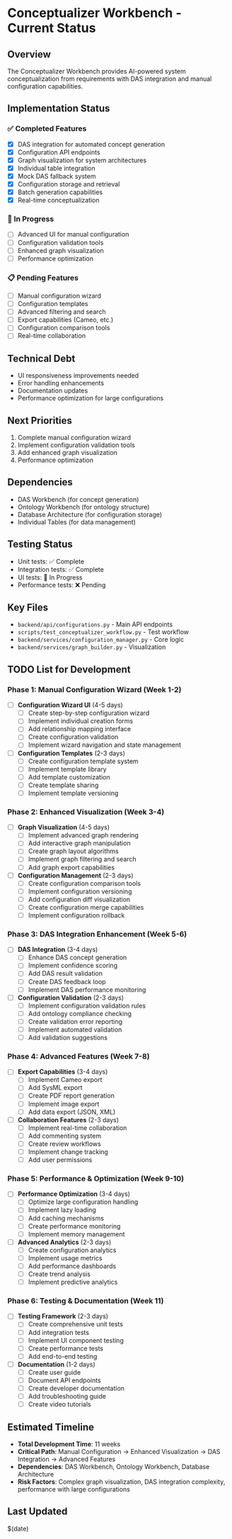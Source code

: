 # Conceptualizer Workbench - Current Status

## Overview
The Conceptualizer Workbench provides AI-powered system conceptualization from requirements with DAS integration and manual configuration capabilities.

## Implementation Status

### ✅ Completed Features
- [x] DAS integration for automated concept generation
- [x] Configuration API endpoints
- [x] Graph visualization for system architectures
- [x] Individual table integration
- [x] Mock DAS fallback system
- [x] Configuration storage and retrieval
- [x] Batch generation capabilities
- [x] Real-time conceptualization

### 🚧 In Progress
- [ ] Advanced UI for manual configuration
- [ ] Configuration validation tools
- [ ] Enhanced graph visualization
- [ ] Performance optimization

### 📋 Pending Features
- [ ] Manual configuration wizard
- [ ] Configuration templates
- [ ] Advanced filtering and search
- [ ] Export capabilities (Cameo, etc.)
- [ ] Configuration comparison tools
- [ ] Real-time collaboration

## Technical Debt
- UI responsiveness improvements needed
- Error handling enhancements
- Documentation updates
- Performance optimization for large configurations

## Next Priorities
1. Complete manual configuration wizard
2. Implement configuration validation tools
3. Add enhanced graph visualization
4. Performance optimization

## Dependencies
- DAS Workbench (for concept generation)
- Ontology Workbench (for ontology structure)
- Database Architecture (for configuration storage)
- Individual Tables (for data management)

## Testing Status
- Unit tests: ✅ Complete
- Integration tests: ✅ Complete
- UI tests: 🚧 In Progress
- Performance tests: ❌ Pending

## Key Files
- `backend/api/configurations.py` - Main API endpoints
- `scripts/test_conceptualizer_workflow.py` - Test workflow
- `backend/services/configuration_manager.py` - Core logic
- `backend/services/graph_builder.py` - Visualization

## TODO List for Development

### Phase 1: Manual Configuration Wizard (Week 1-2)
- [ ] **Configuration Wizard UI** (4-5 days)
  - [ ] Create step-by-step configuration wizard
  - [ ] Implement individual creation forms
  - [ ] Add relationship mapping interface
  - [ ] Create configuration validation
  - [ ] Implement wizard navigation and state management

- [ ] **Configuration Templates** (2-3 days)
  - [ ] Create configuration template system
  - [ ] Implement template library
  - [ ] Add template customization
  - [ ] Create template sharing
  - [ ] Implement template versioning

### Phase 2: Enhanced Visualization (Week 3-4)
- [ ] **Graph Visualization** (4-5 days)
  - [ ] Implement advanced graph rendering
  - [ ] Add interactive graph manipulation
  - [ ] Create graph layout algorithms
  - [ ] Implement graph filtering and search
  - [ ] Add graph export capabilities

- [ ] **Configuration Management** (2-3 days)
  - [ ] Create configuration comparison tools
  - [ ] Implement configuration versioning
  - [ ] Add configuration diff visualization
  - [ ] Create configuration merge capabilities
  - [ ] Implement configuration rollback

### Phase 3: DAS Integration Enhancement (Week 5-6)
- [ ] **DAS Integration** (3-4 days)
  - [ ] Enhance DAS concept generation
  - [ ] Implement confidence scoring
  - [ ] Add DAS result validation
  - [ ] Create DAS feedback loop
  - [ ] Implement DAS performance monitoring

- [ ] **Configuration Validation** (2-3 days)
  - [ ] Implement configuration validation rules
  - [ ] Add ontology compliance checking
  - [ ] Create validation error reporting
  - [ ] Implement automated validation
  - [ ] Add validation suggestions

### Phase 4: Advanced Features (Week 7-8)
- [ ] **Export Capabilities** (3-4 days)
  - [ ] Implement Cameo export
  - [ ] Add SysML export
  - [ ] Create PDF report generation
  - [ ] Implement image export
  - [ ] Add data export (JSON, XML)

- [ ] **Collaboration Features** (2-3 days)
  - [ ] Implement real-time collaboration
  - [ ] Add commenting system
  - [ ] Create review workflows
  - [ ] Implement change tracking
  - [ ] Add user permissions

### Phase 5: Performance & Optimization (Week 9-10)
- [ ] **Performance Optimization** (3-4 days)
  - [ ] Optimize large configuration handling
  - [ ] Implement lazy loading
  - [ ] Add caching mechanisms
  - [ ] Create performance monitoring
  - [ ] Implement memory management

- [ ] **Advanced Analytics** (2-3 days)
  - [ ] Create configuration analytics
  - [ ] Implement usage metrics
  - [ ] Add performance dashboards
  - [ ] Create trend analysis
  - [ ] Implement predictive analytics

### Phase 6: Testing & Documentation (Week 11)
- [ ] **Testing Framework** (2-3 days)
  - [ ] Create comprehensive unit tests
  - [ ] Add integration tests
  - [ ] Implement UI component testing
  - [ ] Create performance tests
  - [ ] Add end-to-end testing

- [ ] **Documentation** (1-2 days)
  - [ ] Create user guide
  - [ ] Document API endpoints
  - [ ] Create developer documentation
  - [ ] Add troubleshooting guide
  - [ ] Create video tutorials

## Estimated Timeline
- **Total Development Time**: 11 weeks
- **Critical Path**: Manual Configuration → Enhanced Visualization → DAS Integration → Advanced Features
- **Dependencies**: DAS Workbench, Ontology Workbench, Database Architecture
- **Risk Factors**: Complex graph visualization, DAS integration complexity, performance with large configurations

## Last Updated
$(date)